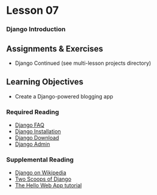 # Lesson 07
### Django Introduction

## Assignments & Exercises
* Django Continued (see multi-lesson projects directory)

## Learning Objectives
* Create a Django-powered blogging app

### Required Reading
* [Django FAQ](http://django.readthedocs.io/en/1.11.x/faq/index.html)
* [Django Installation](http://django.readthedocs.io/en/1.11.x/topics/install.html#installing-official-release)
* [Django Download](https://www.djangoproject.com/download/)
* [Django Admin](http://django.readthedocs.io/en/1.11.x/ref/contrib/admin/index.html)

### Supplemental Reading
* [Django on Wikipedia](https://en.wikipedia.org/wiki/Django_(web_framework))
* [Two Scoops of Django](https://www.twoscoopspress.com/products/two-scoops-of-django-1-11)
* [The Hello Web App tutorial](https://hellowebbooks.com/tutorial/)